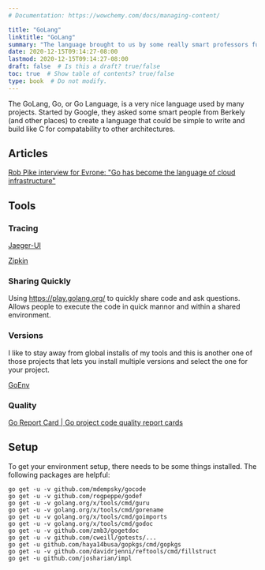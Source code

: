 ```yaml
---
# Documentation: https://wowchemy.com/docs/managing-content/

title: "GoLang"
linktitle: "GoLang"
summary: "The language brought to us by some really smart professors funded by Google."
date: 2020-12-15T09:14:27-08:00
lastmod: 2020-12-15T09:14:27-08:00
draft: false  # Is this a draft? true/false
toc: true  # Show table of contents? true/false
type: book  # Do not modify.
---
```


The GoLang, Go, or Go Language, is a very nice language used by many projects. Started by Google, they asked some smart people from Berkely (and other places) to create a language that could be simple to write and build like C for compatability to other architectures.

## Articles

[Rob Pike interview for Evrone: "Go has become the language of cloud infrastructure"](https://evrone.com/rob-pike-interview)

## Tools

### Tracing

[Jaeger-UI](https://github.com/jaegertracing/jaeger-ui)

[Zipkin](https://github.com/openzipkin-contrib/zipkin-go-opentracing)

### Sharing Quickly

Using https://play.golang.org/ to quickly share code and ask questions. Allows people to execute the code in quick mannor and within a shared environment.

### Versions

I like to stay away from global installs of my tools and this is another one of those projects that lets you install multiple versions and select the one for your project.

[GoEnv](https://github.com/syndbg/goenv)

### Quality

[Go Report Card | Go project code quality report cards](https://goreportcard.com/)

## Setup

To get your environment setup, there needs to be some things installed. The following packages are helpful:

```
go get -u -v github.com/mdempsky/gocode
go get -u -v github.com/rogpeppe/godef
go get -u -v golang.org/x/tools/cmd/guru
go get -u -v golang.org/x/tools/cmd/gorename
go get -u -v golang.org/x/tools/cmd/goimports
go get -u -v golang.org/x/tools/cmd/godoc
go get -u -v github.com/zmb3/gogetdoc
go get -u -v github.com/cweill/gotests/...
go get -u github.com/haya14busa/gopkgs/cmd/gopkgs
go get -u -v github.com/davidrjenni/reftools/cmd/fillstruct
go get -u github.com/josharian/impl
```
